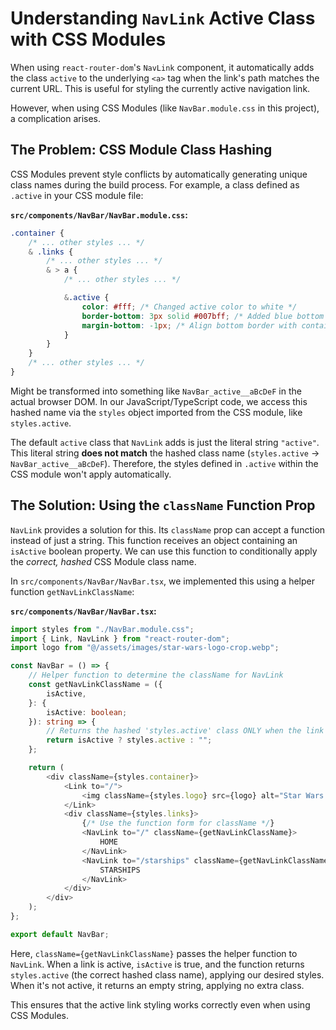 # Understanding `NavLink` Active Class with CSS Modules

When using `react-router-dom`'s `NavLink` component, it automatically adds the class `active` to the underlying `<a>` tag when the link's path matches the current URL. This is useful for styling the currently active navigation link.

However, when using CSS Modules (like `NavBar.module.css` in this project), a complication arises.

## The Problem: CSS Module Class Hashing

CSS Modules prevent style conflicts by automatically generating unique class names during the build process. For example, a class defined as `.active` in your CSS module file:

**`src/components/NavBar/NavBar.module.css`:**

```css
.container {
    /* ... other styles ... */
    & .links {
        /* ... other styles ... */
        & > a {
            /* ... other styles ... */

            &.active {
                color: #fff; /* Changed active color to white */
                border-bottom: 3px solid #007bff; /* Added blue bottom border */
                margin-bottom: -1px; /* Align bottom border with container border */
            }
        }
    }
    /* ... other styles ... */
}
```

Might be transformed into something like `NavBar_active__aBcDeF` in the actual browser DOM. In our JavaScript/TypeScript code, we access this hashed name via the `styles` object imported from the CSS module, like `styles.active`.

The default `active` class that `NavLink` adds is just the literal string `"active"`. This literal string **does not match** the hashed class name (`styles.active` -> `NavBar_active__aBcDeF`). Therefore, the styles defined in `.active` within the CSS module won't apply automatically.

## The Solution: Using the `className` Function Prop

`NavLink` provides a solution for this. Its `className` prop can accept a function instead of just a string. This function receives an object containing an `isActive` boolean property. We can use this function to conditionally apply the _correct, hashed_ CSS Module class name.

In `src/components/NavBar/NavBar.tsx`, we implemented this using a helper function `getNavLinkClassName`:

**`src/components/NavBar/NavBar.tsx`:**

```typescript jsx
import styles from "./NavBar.module.css";
import { Link, NavLink } from "react-router-dom";
import logo from "@/assets/images/star-wars-logo-crop.webp";

const NavBar = () => {
    // Helper function to determine the className for NavLink
    const getNavLinkClassName = ({
        isActive,
    }: {
        isActive: boolean;
    }): string => {
        // Returns the hashed 'styles.active' class ONLY when the link isActive
        return isActive ? styles.active : "";
    };

    return (
        <div className={styles.container}>
            <Link to="/">
                <img className={styles.logo} src={logo} alt="Star Wars Logo" />
            </Link>
            <div className={styles.links}>
                {/* Use the function form for className */}
                <NavLink to="/" className={getNavLinkClassName}>
                    HOME
                </NavLink>
                <NavLink to="/starships" className={getNavLinkClassName}>
                    STARSHIPS
                </NavLink>
            </div>
        </div>
    );
};

export default NavBar;
```

Here, `className={getNavLinkClassName}` passes the helper function to `NavLink`. When a link is active, `isActive` is true, and the function returns `styles.active` (the correct hashed class name), applying our desired styles. When it's not active, it returns an empty string, applying no extra class.

This ensures that the active link styling works correctly even when using CSS Modules.
